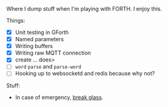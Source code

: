 Where I dump stuff when I'm playing with FORTH. I enjoy this.

Things:
 - [X] Unit testing in GForth
 - [X] Named parameters
 - [X] Writing buffers
 - [X] Writing raw MQTT connection
 - [X] create ... does>
 - [ ] `word` `parse` and `parse-word`
 - [ ] Hooking up to websocketd and redis because why not?

 Stuff:
 * In case of emergency, [break glass](http://sovietov.com/app/forthwiz.html).
 